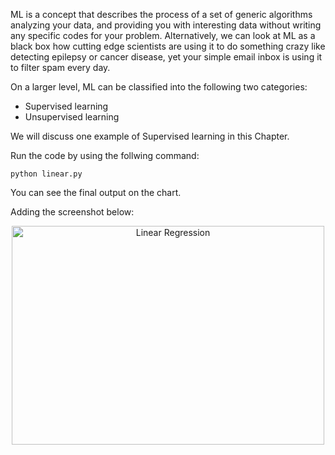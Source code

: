 ML is a concept that describes the process of a set of generic algorithms analyzing your data, and providing you with interesting data without writing any specific codes for your problem. Alternatively, we can look at ML as a black box how cutting edge scientists are using it to do something crazy like detecting epilepsy or cancer disease, yet your simple email inbox is using it to filter spam every day. 

On a larger level, ML can be classified into the following two categories: 
  - Supervised learning 
  - Unsupervised learning 
  
We will discuss one example of Supervised learning in this Chapter.

Run the code by using the follwing command:

```
python linear.py
```

You can see the final output on the chart. 

Adding the screenshot below:

<div align="center">
<img src="https://github.com/intrepidkarthi/MLmobileapps/blob/master/Chapter1/screenshot.png" alt="Linear Regression" width="500" height="350" />
</div>
